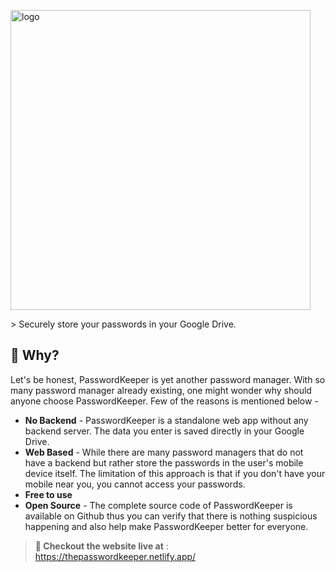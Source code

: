 <p class='logo'>
  <img alt="logo" src="https://raw.githubusercontent.com/rahul-jha98/PasswordKeeper/main/public/assets/Logo.svg" width="480">
</p>
> Securely store your passwords in your Google Drive.

## 🤔 Why?
Let's be honest, PasswordKeeper is yet another password manager. With so many password manager already existing, one might wonder why should anyone choose PasswordKeeper. Few of the reasons is mentioned below - 
- **No Backend** - PasswordKeeper is a standalone web app without any backend server. The data you enter is saved directly in your Google Drive. 
- **Web Based** - While there are many password managers that do not have a backend but rather store the passwords in the user's mobile device itself. The limitation of this approach is that if you don't have your mobile near you, you cannot access your passwords.
- **Free to use**
- **Open Source** - The complete source code of PasswordKeeper is available on Github thus you can verify that there is nothing suspicious happening and also help make PasswordKeeper better for everyone. 


> **🚀 Checkout the website live at** : https://thepasswordkeeper.netlify.app/


